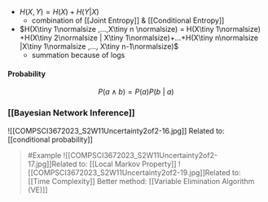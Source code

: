 - $H(X,Y) = H(X) + H(Y|X)$
	- combination of [[Joint Entropy]] & [[Conditional Entropy]]
- $H(X\tiny 1\normalsize ,...,X\tiny n \normalsize) = H(X\tiny 1\normalsize) +H(X\tiny 2\normalsize | X\tiny 1\normalsize)+...+H(X\tiny n\normalsize |X\tiny 1\normalsize ,..., X\tiny n-1\normalsize)$
	- summation because of logs

#### Probability 
$$P(a \land b)=P(a)P(b\ |\ a)$$

### [[Bayesian Network Inference]]
![[COMPSCI3672023_S2W11Uncertainty2of2-16.jpg]]
Related to: [[conditional probability]]

> #Example 
> ![[COMPSCI3672023_S2W11Uncertainty2of2-17.jpg]]Related to: [[Local Markov Property]]
> ![[COMPSCI3672023_S2W11Uncertainty2of2-19.jpg]]Related to: [[Time Complexity]]
> Better method: [[Variable Elimination Algorithm (VE)]]